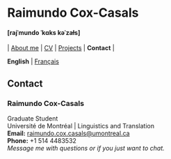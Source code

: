 # Raimundo Cox-Casals
#### [rajˈmundo ˈkɑks kəˈzaɫs]

| [About me](README.md) | [CV](cv.md) | [Projects](projects.md) | **Contact** | 

**English** \| [Français](french/contactfr.md)

## Contact
### Raimundo Cox-Casals
Graduate Student  
Université de Montréal | Linguistics and Translation  
**Email:** raimundo.cox.casals@umontreal.ca  
**Phone:** +1 514 4483532  
_Message me with questions or if you just want to chat._

